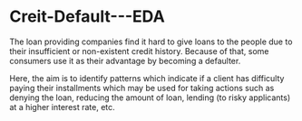# Creit-Default---EDA
The loan providing companies find it hard to give loans to the people due to their insufficient or non-existent credit history. Because of that, some consumers use it as their advantage by becoming a defaulter.

Here, the aim is to identify patterns which indicate if a client has difficulty paying their installments which may be used for taking actions such as denying the loan, reducing the amount of loan, lending (to risky applicants) at a higher interest rate, etc.
